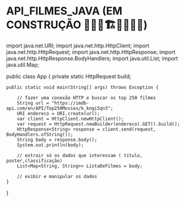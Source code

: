 # API_FILMES_JAVA (EM CONSTRUÇÃO 👩🏽‍💻🏗️🚧👷🏽‍♀️)

import java.net.URI;
import java.net.http.HttpClient;
import java.net.http.HttpRequest;
import java.net.http.HttpResponse;
import java.net.http.HttpResponse.BodyHandlers;
import java.util.List;
import java.util.Map;

public class App {
    private static HttpRequest build;

    public static void main(String[] args) throws Exception {

        // fazer uma conexão HTTP e buscar os top 250 filmes
        String url = "https://imdb-api.com/en/API/Top250Movies/k_knqi5qn3";
        URI endereco = URI.create(url);
        var client = HttpClient.newHttpClient();
        var request = HttpRequest.newBuilder(endereco).GET().build();
        HttpResponse<String> response = client.send(request, BodyHandlers.ofString());
        String body = response.body();
        System.out.println(body);

        // extrair só os dados que interessam ( título, poster,classificação)
        List<Map<String, String>> ListaDeFilmes = body;

        // exibir e manipular os dados
    }
}
